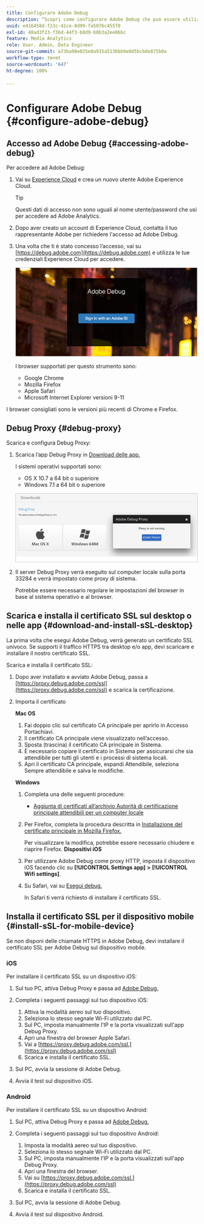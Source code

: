 ```yaml
---
title: Configurare Adobe Debug
description: “Scopri come configurare Adobe Debug che può essere utilizzato per risolvere i problemi relativi alle implementazioni Media SDK.”
uuid: e416458d-f23c-41ce-8d99-fa5076c455f0
exl-id: 48ad3f23-f36d-44f3-b8d9-b0b3a2ee06bc
feature: Media Analytics
role: User, Admin, Data Engineer
source-git-commit: a73ba98e025e0a915a5136bb9e0d5bcbde875b0a
workflow-type: tm+mt
source-wordcount: '647'
ht-degree: 100%

---
```


# Configurare Adobe Debug {#configure-adobe-debug}

## Accesso ad Adobe Debug {#accessing-adobe-debug}

Per accedere ad Adobe Debug:

1. Vai su [Experience Cloud](https://www.marketing.adobe.com/) e crea un nuovo utente Adobe Experience Cloud.

   >[!TIP]
   >
   >Questi dati di accesso non sono uguali al nome utente/password che usi per accedere ad Adobe Analytics.

1. Dopo aver creato un account di Experience Cloud, contatta il tuo rappresentante Adobe per richiedere l&#39;accesso ad Adobe Debug.
1. Una volta che ti è stato concesso l’accesso, vai su [https://debug.adobe.com](https://debug.adobe.com) e utilizza le tue credenziali Experience Cloud per accedere.

   ![](assets/adobe-debug-login.png)

   I browser supportati per questo strumento sono:
   * Google Chrome
   * Mozilla Firefox
   * Apple Safari
   * Microsoft Internet Explorer versioni 9-11

I browser consigliati sono le versioni più recenti di Chrome e Firefox.

## Debug Proxy {#debug-proxy}

Scarica e configura Debug Proxy:

1. Scarica l’app Debug Proxy in [Download delle app.](https://debug.adobe.com/#/downloads)

   I sistemi operativi supportati sono:
   * OS X 10.7 a 64 bit o superiore
   * Windows 7.1 a 64 bit o superiore

   ![](assets/debug-proxy-app.png)

1. Il server Debug Proxy verrà eseguito sul computer locale sulla porta 33284 e verrà impostato come proxy di sistema.

   Potrebbe essere necessario regolare le impostazioni del browser in base al sistema operativo e al browser.

## Scarica e installa il certificato SSL sul desktop o nelle app {#download-and-install-sSL-desktop}

La prima volta che esegui Adobe Debug, verrà generato un certificato SSL univoco. Se supporti il traffico HTTPS tra desktop e/o app, devi scaricare e installare il nostro certificato SSL.

Scarica e installa il certificato SSL:

1. Dopo aver installato e avviato Adobe Debug, passa a [https://proxy.debug.adobe.com/ssl](https://proxy.debug.adobe.com/ssl) e scarica la certificazione.
1. Importa il certificato

   **Mac OS**
   1. Fai doppio clic sul certificato CA principale per aprirlo in Accesso Portachiavi.
   1. Il certificato CA principale viene visualizzato nell’accesso.
   1. Sposta (trascina) il certificato CA principale in Sistema.
   1. È necessario copiare il certificato in Sistema per assicurarsi che sia attendibile per tutti gli utenti e i processi di sistema locali.
   1. Apri il certificato CA principale, espandi Attendibile, seleziona Sempre attendibile e salva le modifiche.

   **Windows**
   1. Completa una delle seguenti procedure:

      * [Aggiunta di certificati all’archivio Autorità di certificazione principale attendibili per un computer locale](https://technet.microsoft.com/it-it/library/cc754841.aspx#BKMK_addlocal)
   1. Per Firefox, completa la procedura descritta in [Installazione del certificato principale in Mozilla Firefox.](https://wiki.wmtransfer.com/projects/webmoney/wiki/Installing_root_certificate_in_Mozilla_Firefox)

      Per visualizzare la modifica, potrebbe essere necessario chiudere e riaprire Firefox.
   **Dispositivi iOS**
   1. Per utilizzare Adobe Debug come proxy HTTP, imposta il dispositivo iOS facendo clic su **[!UICONTROL Settings app]** **>** **[!UICONTROL Wifi settings]**.

   1. Su Safari, vai su [Esegui debug.](https://proxy.debug.adobe.com/ssl)

      In Safari ti verrà richiesto di installare il certificato SSL.




## Installa il certificato SSL per il dispositivo mobile {#install-sSL-for-mobile-device}

Se non disponi delle chiamate HTTPS in Adobe Debug, devi installare il certificato SSL per Adobe Debug sul dispositivo mobile.

### iOS

Per installare il certificato SSL su un dispositivo iOS:

1. Sul tuo PC, attiva Debug Proxy e passa ad [Adobe Debug.](https://debug.adobe.com)
1. Completa i seguenti passaggi sul tuo dispositivo iOS:
   1. Attiva la modalità aereo sul tuo dispositivo.
   1. Seleziona lo stesso segnale Wi-Fi utilizzato dal PC.
   1. Sul PC, imposta manualmente l&#39;IP e la porta visualizzati sull&#39;app Debug Proxy.
   1. Apri una finestra del browser Apple Safari.
   1. Vai a [https://proxy.debug.adobe.com/ssl.](https://proxy.debug.adobe.com/ssl)
   1. Scarica e installa il certificato SSL.

1. Sul PC, avvia la sessione di Adobe Debug.
1. Avvia il test sul dispositivo iOS.

### Android

Per installare il certificato SSL su un dispositivo Android:

1. Sul PC, attiva Debug Proxy e passa ad [Adobe Debug.](https://debug.adobe.com)
1. Completa i seguenti passaggi sul tuo dispositivo Android:
   1. Imposta la modalità aereo sul tuo dispositivo.
   1. Seleziona lo stesso segnale Wi-Fi utilizzato dal PC.
   1. Sul PC, imposta manualmente l&#39;IP e la porta visualizzati sull&#39;app Debug Proxy.
   1. Apri una finestra del browser.
   1. Vai su [https://proxy.debug.adobe.com/ssl.](https://proxy.debug.adobe.com/ssl)
   1. Scarica e installa il certificato SSL.

1. Sul PC, avvia la sessione di Adobe Debug.
1. Avvia il test sul dispositivo Android.
